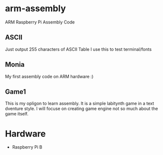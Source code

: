 # arm-assembly
ARM Raspberry Pi Assembly Code

## ASCII
Just output 255 characters of ASCII Table I use this to test terminal/fonts

## Monia
My first assembly code on ARM hardware :)

## Game1
This is my opligon to learn assembly. It is a simple labitynth game in a text dventure style. 
I will focuse on creating game engine not so much about the game itself.


# Hardware
- Raspberry Pi B
